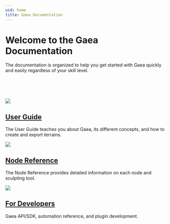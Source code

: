 ```yaml
---
uid: home
title: Gaea Documentation
---
```


# Welcome to the Gaea Documentation

The documentation is organized to help you get started with Gaea quickly and easily regardless of your skill level.


<br><br><br>

<div class="row"><div class="col-lg-4">

[![](/images/peripheral/book-bookmark-2.svg)](/Guide/index.html)

## [User Guide](/Guide/index.html)

The User Guide teaches you about Gaea, its different concepts, and how to create and export terrains.

</div><div class="col-lg-4">

[![](/images/peripheral/grain-effect.svg)](/Reference/index.html)

## [Node Reference](/Reference/index.html)

The Node Reference provides detailed information on each node and sculpting tool.
  
</div><div class="col-lg-4">

[![](/images/peripheral/js-console.svg)](/Developers/index.html)

## [For Developers](/Developers/index.html)

Gaea API/SDK, automation reference, and plugin development.

</div></div>